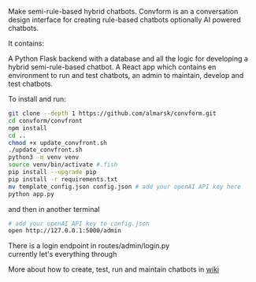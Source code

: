 Make semi-rule-based hybrid chatbots.
Convform is an a conversation design interface for creating rule-based chatbots optionally AI powered chatbots.

It contains:

A Python Flask backend with a database and all the logic for developing a hybrid semi-rule-based chatbot.
A React app which contains en environment to run and test chatbots, an admin to maintain, develop and test chatbots.

To install and run:

```sh
git clone --depth 1 https://github.com/almarsk/convform.git
cd convform/convfront
npm install
cd ..
chmod +x update_convfront.sh
./update_convfront.sh
python3 -m venv venv
source venv/bin/activate #.fish
pip install --upgrade pip
pip install -r requirements.txt
mv template_config.json config.json # add your openAI API key here
python app.py
```

and then in another terminal

```sh
# add your openAI API key to config.json
open http://127.0.0.1:5000/admin
```

There is a login endpoint in routes/admin/login.py\
currently let's everything through

More about how to create, test, run and maintain chatbots in [wiki](https://github.com/almarsk/convform/wiki)
